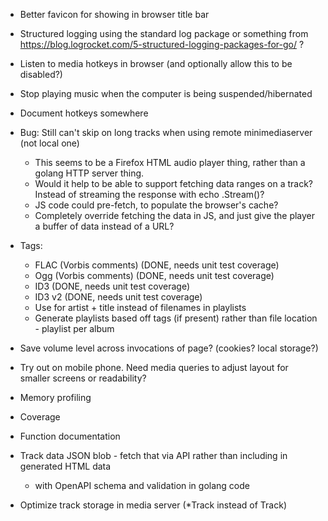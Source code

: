  * Better favicon for showing in browser title bar

 * Structured logging using the standard log package or something from https://blog.logrocket.com/5-structured-logging-packages-for-go/ ?

 * Listen to media hotkeys in browser (and optionally allow this to be disabled?)
 * Stop playing music when the computer is being suspended/hibernated

 * Document hotkeys somewhere

 * Bug: Still can't skip on long tracks when using remote minimediaserver (not local one)
   * This seems to be a Firefox HTML audio player thing, rather than a golang HTTP server thing.
   * Would it help to be able to support fetching data ranges on a track? Instead of streaming the response with echo .Stream()?
   * JS code could pre-fetch, to populate the browser's cache?
   * Completely override fetching the data in JS, and just give the player a buffer of data instead of a URL?

 * Tags:
   * FLAC (Vorbis comments) (DONE, needs unit test coverage)
   * Ogg (Vorbis comments) (DONE, needs unit test coverage)
   * ID3 (DONE, needs unit test coverage)
   * ID3 v2 (DONE, needs unit test coverage)
   * Use for artist + title instead of filenames in playlists
   * Generate playlists based off tags (if present) rather than file location - playlist per album

 * Save volume level across invocations of page? (cookies? local storage?)

 * Try out on mobile phone. Need media queries to adjust layout for smaller screens or readability?

 * Memory profiling
 * Coverage
 * Function documentation

 * Track data JSON blob - fetch that via API rather than including in generated HTML data
   * with OpenAPI schema and validation in golang code
 * Optimize track storage in media server (*Track instead of Track)
